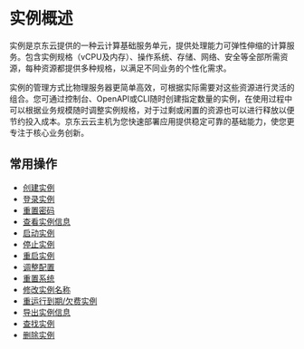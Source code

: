 # 实例概述

实例是京东云提供的一种云计算基础服务单元，提供处理能力可弹性伸缩的计算服务。包含实例规格（vCPU及内存）、操作系统、存储、网络、安全等全部所需资源，每种资源都提供多种规格，以满足不同业务的个性化需求。

实例的管理方式比物理服务器更简单高效，可根据实际需要对这些资源进行灵活的组合。您可通过控制台、OpenAPI或CLI随时创建指定数量的实例，在使用过程中可以根据业务规模随时调整实例规格，对于过剩或闲置的资源也可以进行释放以便节约投入成本。京东云云主机为您快速部署应用提供稳定可靠的基础能力，使您更专注于核心业务创新。


## 常用操作
* [创建实例](Create-Instance.md)
* [登录实例](Connect-To-Instance.md)
* [重置密码](Reset-Password.md)
* [查看实例信息](Query-Instance-Info.md)
* [启动实例](Start-Instance.md)
* [停止实例](Stop-Instance.md)
* [重启实例](Reboot-Instance.md)
* [调整配置](Resize-Instance.md)
* [重置系统](Rebuild-Instance.md)
* [修改实例名称](Modify-Instance-Name.md)
* [重运行到期/欠费实例](http://docs.jdcloud.com/cn/virtual-machines/restart-overdue-or-arrear-instance)
* [导出实例信息](Export-Instance.md)
* [查找实例](Search-Instance.md)
* [删除实例](Delete-Instance.md)

